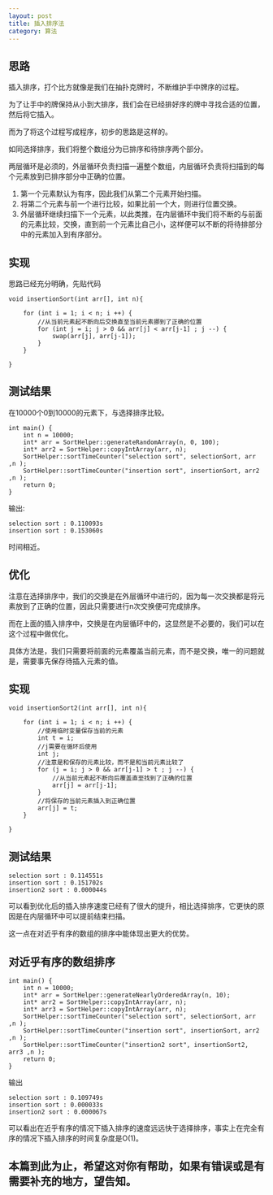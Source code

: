 ```yaml
---
layout: post
title: 插入排序法
category: 算法
---
```

## 思路

插入排序，打个比方就像是我们在抽扑克牌时，不断维护手中牌序的过程。

为了让手中的牌保持从小到大排序，我们会在已经排好序的牌中寻找合适的位置，然后将它插入。

而为了将这个过程写成程序，初步的思路是这样的。

如同选择排序，我们将整个数组分为已排序和待排序两个部分。

两层循环是必须的，外层循环负责扫描一遍整个数组，内层循环负责将扫描到的每个元素放到已排序部分中正确的位置。

1. 第一个元素默认为有序，因此我们从第二个元素开始扫描。
2. 将第二个元素与前一个进行比较，如果比前一个大，则进行位置交换。
3. 外层循环继续扫描下一个元素，以此类推，在内层循环中我们将不断的与前面的元素比较，交换，直到前一个元素比自己小，这样便可以不断的将待排部分中的元素加入到有序部分。

## 实现

思路已经充分明确，先贴代码

```
void insertionSort(int arr[], int n){

    for (int i = 1; i < n; i ++) {
        //从当前元素起不断向后交换直至当前元素挪到了正确的位置
        for (int j = i; j > 0 && arr[j] < arr[j-1] ; j --) {
            swap(arr[j], arr[j-1]);
        }
    }

}
```

## 测试结果

在10000个0到10000的元素下，与选择排序比较。

```
int main() {
    int n = 10000;
    int* arr = SortHelper::generateRandomArray(n, 0, 100);
    int* arr2 = SortHelper::copyIntArray(arr, n);
    SortHelper::sortTimeCounter("selection sort", selectionSort, arr ,n );
    SortHelper::sortTimeCounter("insertion sort", insertionSort, arr2 ,n );
    return 0;
}
```

输出:

```
selection sort : 0.110093s
insertion sort : 0.153060s
```

时间相近。

## 优化

注意在选择排序中，我们的交换是在外层循环中进行的，因为每一次交换都是将元素放到了正确的位置，因此只需要进行n次交换便可完成排序。

而在上面的插入排序中，交换是在内层循环中的，这显然是不必要的，我们可以在这个过程中做优化。

具体方法是，我们只需要将前面的元素覆盖当前元素，而不是交换，唯一的问题就是，需要事先保存待插入元素的值。

## 实现

```
void insertionSort2(int arr[], int n){

    for (int i = 1; i < n; i ++) {
        //使用临时变量保存当前的元素
        int t = i;
        //j需要在循环后使用
        int j;
        //注意是和保存的元素比较，而不是和当前元素比较了
        for (j = i; j > 0 && arr[j-1] > t ; j --) {
            //从当前元素起不断向后覆盖直至找到了正确的位置
            arr[j] = arr[j-1];
        }
        //将保存的当前元素插入到正确位置
        arr[j] = t;
    }

}
```

## 测试结果

```
selection sort : 0.114551s
insertion sort : 0.151702s
insertion2 sort : 0.000044s
```

可以看到优化后的插入排序速度已经有了很大的提升，相比选择排序，它更快的原因是在内层循环中可以提前结束扫描。

这一点在对近乎有序的数组的排序中能体现出更大的优势。

## 对近乎有序的数组排序

```
int main() {
    int n = 10000;
    int* arr = SortHelper::generateNearlyOrderedArray(n, 10);
    int* arr2 = SortHelper::copyIntArray(arr, n);
    int* arr3 = SortHelper::copyIntArray(arr, n);
    SortHelper::sortTimeCounter("selection sort", selectionSort, arr ,n );
    SortHelper::sortTimeCounter("insertion sort", insertionSort, arr2 ,n );
    SortHelper::sortTimeCounter("insertion2 sort", insertionSort2, arr3 ,n );
    return 0;
}
```

输出

```
selection sort : 0.109749s
insertion sort : 0.000033s
insertion2 sort : 0.000067s
```

可以看出在近乎有序的情况下插入排序的速度远远快于选择排序，事实上在完全有序的情况下插入排序的时间复杂度是O(1)。

## 本篇到此为止，希望这对你有帮助，如果有错误或是有需要补充的地方，望告知。




